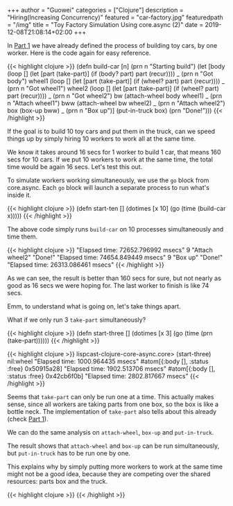+++
author = "Guowei"
categories = ["Clojure"]
description = "Hiring(Increasing Concurrency)"
featured = "car-factory.jpg"
featuredpath = "/img"
title = "Toy Factory Simulation Using core.async (2)"
date = 2019-12-08T21:08:14+02:00
+++

In [Part 1](https://www.lvguowei.me/post/core-async-factory/) we have already defined the process of building toy cars, by one worker. Here is the code again for easy reference.

{{< highlight clojure >}}
(defn build-car [n]
  (prn n "Starting build")
  (let [body (loop []
               (let [part (take-part)]
                 (if (body? part)
                   part
                   (recur))))
        _ (prn n "Got body")
        wheel1 (loop []
                 (let [part (take-part)]
                   (if (wheel? part)
                     part
                     (recur))))
        _ (prn n "Got wheel1")
        wheel2 (loop []
                 (let [part (take-part)]
                   (if (wheel? part)
                     part
                     (recur))))
        _ (prn n "Got wheel2")
        bw (attach-wheel body wheel1)
        _ (prn n "Attach wheel1")
        bww (attach-wheel bw wheel2)
        _ (prn n "Attach wheel2")
        box (box-up bww)
        _ (prn n "Box up")]
    (put-in-truck box)
    (prn "Done!")))
{{< /highlight >}}

If the goal is to build 10 toy cars and put them in the truck, can we speed things up by simply hiring 10 workers to work all at the same time.

We know it takes around 16 secs for 1 worker to build 1 car, that means 160 secs for 10 cars. If we put 10 workers to work at the same time, the total time would be again 16 secs. Let's test this out.

To simulate workers working simultaneously, we use the `go` block from core.async. Each `go` block will launch a separate process to run what's inside it.

{{< highlight clojure >}}
(defn start-ten []
  (dotimes [x 10]
    (go
      (time
       (build-car x)))))
{{< /highlight >}}

The above code simply runs `build-car` on 10 processes simultaneously and time them.

{{< highlight clojure >}}
"Elapsed time: 72652.796992 msecs"
9 "Attach wheel2"
"Done!"
"Elapsed time: 74654.849449 msecs"
9 "Box up"
"Done!"
"Elapsed time: 26313.086461 msecs"
{{< /highlight >}}

As we can see, the result is better than 160 secs for sure, but not nearly as good as 16 secs we were hoping for. The last worker to finish is like 74 secs.

Emm, to understand what is going on, let's take things apart.

What if we only run 3 `take-part` simultaneously?

{{< highlight clojure >}}
(defn start-three []
  (dotimes [x 3]
    (go
      (time (prn (take-part))))))
{{< /highlight >}}


{{< highlight clojure >}}
lispcast-clojure-core-async.core> (start-three)
nil:wheel
"Elapsed time: 1000.964435 msecs"
#atom[{:body [], :status :free} 0x50915a28]
"Elapsed time: 1902.513706 msecs"
#atom[{:body [], :status :free} 0x42cb6f0b]
"Elapsed time: 2802.817667 msecs"
{{< /highlight >}}

Seems that `take-part` can only be run one at a time. This actually makes sense, since all workers are taking parts from one box, so the box is like a bottle neck. The implementation of `take-part` also tells about this already (check [Part 1](https://www.lvguowei.me/post/core-async-factory/)).

We can do the same analysis on `attach-wheel`, `box-up` and `put-in-truck`.

The result shows that `attach-wheel` and `box-up` can be run simultaneously, but `put-in-truck` has to be run one by one.

This explains why by simply putting more workers to work at the same time might not be a good idea, because they are competing over the shared resources: parts box and the truck.

{{< highlight clojure >}}
{{< /highlight >}}
